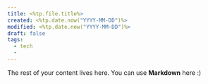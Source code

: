 ```yaml
---
title: <%tp.file.title%>
created: <%tp.date.now("YYYY-MM-DD")%>
modified: <%tp.date.now("YYYY-MM-DD")%>
draft: false
tags:
  - tech
  - 
---
```


The rest of your content lives here. You can use **Markdown** here :)
